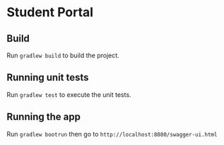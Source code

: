 # Student Portal

## Build

Run `gradlew build` to build the project.

## Running unit tests

Run `gradlew test` to execute the unit tests.

## Running the app

Run `gradlew bootrun` then go to `http://localhost:8080/swagger-ui.html`


